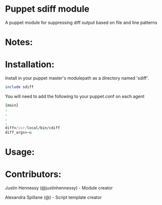 Puppet sdiff module
=====

A puppet module for suppressing diff output based on file and line patterns

Notes:
=====

Installation:
=====

Install in your puppet master's modulepath as a directory named 'sdiff'.

```ruby
include sdiff
```

You will need to add the following to your puppet.conf on each agent

```ruby
[main]
.
.
.
.
diff=/usr/local/bin/cdiff
diff_args=-u
```

Usage:
=====

Contributors:
=====

Justin Hennessy (@justinhennessy) - Module creator

Alexandra Spillane (@) - Script template creator
